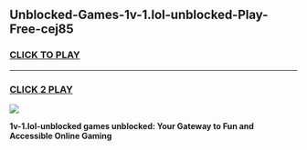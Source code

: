 
## Unblocked-Games-1v-1.lol-unblocked-Play-Free-cej85
<h3>
<a href="https://premium76.site?title=1v-1.lol-unblocked&ref=23A">CLICK TO PLAY</a></h3>
<hr>

<h3>
<a href="https://premium76.site?title=1v-1.lol-unblocked&ref=23A">CLICK 2 PLAY</a>
  
</h3>

<a href="https://premium76.site?title=1v-1.lol-unblocked&ref=23A"><img src="https://clearcache.store/games.png"></a>


**1v-1.lol-unblocked games unblocked: Your Gateway to Fun and Accessible Online Gaming**
